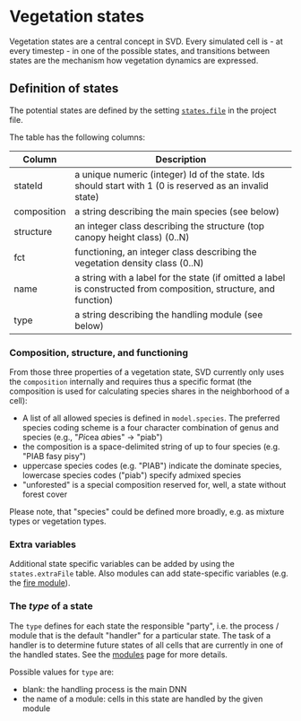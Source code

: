 # Vegetation states 
Vegetation states are a central concept in SVD. Every simulated cell is - at every timestep - in one of the
possible states, and transitions between states are the mechanism how vegetation dynamics are expressed.

## Definition of states
The potential states are defined by the setting [`states.file`](project_file.md) in the project file.

The table has the following columns:

Column | Description
-------| -----------
stateId | a unique numeric (integer) Id of the state. Ids should start with 1 (0 is reserved as an invalid state)
composition | a string describing the main species (see below)
structure | an integer class describing the structure (top canopy height class) (0..N)
fct | functioning, an integer class describing the vegetation density class (0..N)
name | a string with a label for the state (if omitted a label is constructed from composition, structure, and function)
type | a string describing the handling module (see below)

### Composition, structure, and functioning
From those three properties of a vegetation state, SVD currently only uses the `composition` internally 
and requires thus a specific format (the composition is used for calculating species shares in the neighborhood of a cell):

* A list of all allowed species is defined in `model.species`. The preferred species coding scheme is a four
character combination of genus and species (e.g., "*Pi*cea *ab*ies" -> "piab")
* the composition is a space-delimited string of up to four species (e.g. "PIAB fasy pisy")
* uppercase species codes (e.g. "PIAB") indicate the dominate species, lowercase species codes ("piab") specify
admixed species
* "unforested" is a special composition reserved for, well, a state without forest cover

Please note, that "species" could be defined more broadly, e.g. as mixture types or vegetation types.

### Extra variables
Additional state specific variables can be added by using the `states.extraFile` table. Also modules can
add state-specific variables (e.g. the [fire module](module_fire.md)).

### The *type* of a state
The `type` defines for each state the responsible "party", i.e. the process / module that is the default
"handler" for a particular state. The task of a handler is to determine future states of all cells
that are currently in one of the handled states. See the [modules](modules.md) page for more details.

Possible values for `type` are:
* blank: the handling process is the main DNN
* the name of a module: cells in this state are handled by the given module

